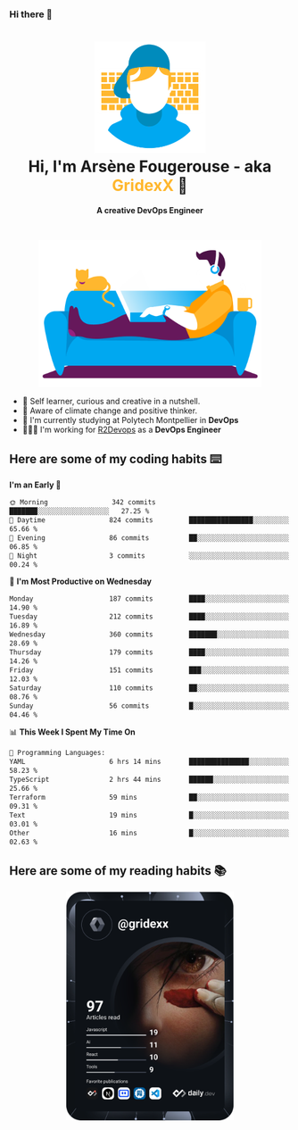 ### Hi there 👋

<!--
**GridexX/gridexx** is a ✨ _special_ ✨ repository because its `README.md` (this file) appears on your GitHub profile.

Here are some ideas to get you started:

- 🔭 I’m currently working on ...
- 🌱 I’m currently learning ...
- 👯 I’m looking to collaborate on ...
- 🤔 I’m looking for help with ...
- 💬 Ask me about ...
- 📫 How to reach me: ...
- 😄 Pronouns: ...
- ⚡ Fun fact: ...
-->


<!-- Header -->
<h1 align="center">
  <img src="./images/user_profile.png" width="200">
  <br>
  Hi, I'm Arsène Fougerouse - aka <span style="color:#ffb72e">GridexX</span> 👋
</h1>


<p align="center">
  <b>A creative DevOps Engineer </b>
</p>
<br/>
<p align="center">
  <img src="./images/man_couch.png" width="400">
</p>

- 🎨 Self learner, curious and creative in a nutshell. 
- 🌱 Aware of climate change and positive thinker.
- 📕 I'm currently studying at Polytech Montpellier in **DevOps**
- 👨🏻‍💻 I'm working for [R2Devops](https://r2devops.io) as a **DevOps Engineer**


## Here are some of my coding habits ⌨️

<!-- Add a section about tech and Ops stack
  Like this one : https://github.com/Xanthus58#-tech-stack
-->
<!--START_SECTION:waka-->
**I'm an Early 🐤** 

```text
🌞 Morning                342 commits         ███████░░░░░░░░░░░░░░░░░░   27.25 % 
🌆 Daytime                824 commits         ████████████████░░░░░░░░░   65.66 % 
🌃 Evening                86 commits          ██░░░░░░░░░░░░░░░░░░░░░░░   06.85 % 
🌙 Night                  3 commits           ░░░░░░░░░░░░░░░░░░░░░░░░░   00.24 % 
```
📅 **I'm Most Productive on Wednesday** 

```text
Monday                   187 commits         ████░░░░░░░░░░░░░░░░░░░░░   14.90 % 
Tuesday                  212 commits         ████░░░░░░░░░░░░░░░░░░░░░   16.89 % 
Wednesday                360 commits         ███████░░░░░░░░░░░░░░░░░░   28.69 % 
Thursday                 179 commits         ████░░░░░░░░░░░░░░░░░░░░░   14.26 % 
Friday                   151 commits         ███░░░░░░░░░░░░░░░░░░░░░░   12.03 % 
Saturday                 110 commits         ██░░░░░░░░░░░░░░░░░░░░░░░   08.76 % 
Sunday                   56 commits          █░░░░░░░░░░░░░░░░░░░░░░░░   04.46 % 
```


📊 **This Week I Spent My Time On** 

```text
💬 Programming Languages: 
YAML                     6 hrs 14 mins       ███████████████░░░░░░░░░░   58.23 % 
TypeScript               2 hrs 44 mins       ██████░░░░░░░░░░░░░░░░░░░   25.66 % 
Terraform                59 mins             ██░░░░░░░░░░░░░░░░░░░░░░░   09.31 % 
Text                     19 mins             █░░░░░░░░░░░░░░░░░░░░░░░░   03.01 % 
Other                    16 mins             █░░░░░░░░░░░░░░░░░░░░░░░░   02.63 % 
```


<!--END_SECTION:waka-->

## Here are some of my reading habits 📚
<div  align="center">
  <img src="./images/devcard.svg" width="300">
</div>
